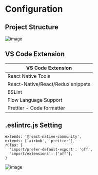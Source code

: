 # Configuration

## Project Structure

![image](https://github.com/iJaeDragon/React-Native/assets/66985977/5abbfd54-0d33-4fbc-babb-814d23471eaa)

## VS Code Extension

<table>
    <thead>
        <tr>
            <th>VS Code Extension</th>
        </tr>
    </thead>
    <tbody>
        <tr>
            <td>React Native Tools</td>
        </tr>
        <tr>
            <td>React-Native/React/Redux snippets</td>
        </tr>
        <tr>
            <td>ESLint</td>
        </tr>
        <tr>
            <td>Flow Language Support</td>
        </tr>
        <tr>
            <td>Prettier - Code formatter</td>
        </tr>
    </tbody>
</table>

## .eslintrc.js Setting

```
extends: '@react-native-community',
extends: ['airbnb', 'prettier'],
rules: {
  'import/prefer-default-export': 'off',
  'import/extensions': ['off'],
}
```

![image](https://github.com/iJaeDragon/React-Native/assets/66985977/051e8e31-2afe-4cc7-b0c4-c2fe38ec903c)
